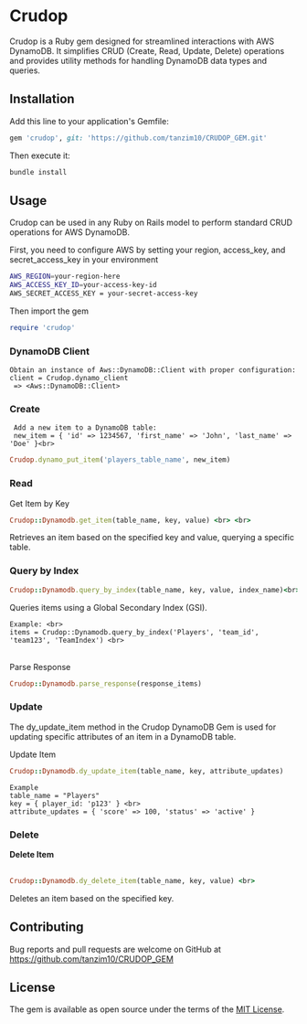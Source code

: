 # Crudop

Crudop is a Ruby gem designed for streamlined interactions with AWS DynamoDB. It simplifies CRUD (Create, Read, Update, Delete) operations and provides utility methods for handling DynamoDB data types and queries.

## Installation

Add this line to your application's Gemfile:

``` ruby
gem 'crudop', git: 'https://github.com/tanzim10/CRUDOP_GEM.git'
```

Then execute it:

```bash
bundle install
```

## Usage

Crudop can be used in any Ruby on Rails model to perform standard CRUD operations for AWS DynamoDB.

First, you need to configure AWS by setting your region, access_key, and secret_access_key in your environment

```bash
AWS_REGION=your-region-here
AWS_ACCESS_KEY_ID=your-access-key-id
AWS_SECRET_ACCESS_KEY = your-secret-access-key
```

Then import the gem
``` ruby
require 'crudop'
```


### DynamoDB Client

```
Obtain an instance of Aws::DynamoDB::Client with proper configuration:
client = Crudop.dynamo_client
 => <Aws::DynamoDB::Client>
```

### Create
```
 Add a new item to a DynamoDB table:
 new_item = { 'id' => 1234567, 'first_name' => 'John', 'last_name' => 'Doe' }<br>
```
 ```ruby
Crudop.dynamo_put_item('players_table_name', new_item)
 ```

### Read
Get Item by Key <br>

```ruby
Crudop::Dynamodb.get_item(table_name, key, value) <br> <br>
```

Retrieves an item based on the specified key and value, querying a specific table.

### Query by Index
```ruby
Crudop::Dynamodb.query_by_index(table_name, key, value, index_name)<br>
```

Queries items using a Global Secondary Index (GSI).
```
Example: <br>
items = Crudop::Dynamodb.query_by_index('Players', 'team_id', 'team123', 'TeamIndex') <br>
```

<br>
Parse Response <br>

```ruby
Crudop::Dynamodb.parse_response(response_items)
```


### Update

The dy_update_item method in the Crudop DynamoDB Gem is used for updating specific attributes of an item in a DynamoDB table.

Update Item <br>
```ruby
Crudop::Dynamodb.dy_update_item(table_name, key, attribute_updates)
```

```
Example
table_name = "Players"
key = { player_id: 'p123' } <br>
attribute_updates = { 'score' => 100, 'status' => 'active' }
```

### Delete

__Delete Item__ <br><br> 
```ruby
Crudop::Dynamodb.dy_delete_item(table_name, key, value) <br>
```
Deletes an item based on the specified key.





## Contributing

Bug reports and pull requests are welcome on GitHub at https://github.com/tanzim10/CRUDOP_GEM

## License

The gem is available as open source under the terms of the [MIT License](https://opensource.org/licenses/MIT).
